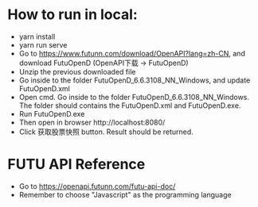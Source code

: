 # How to run in local:
* yarn install
* yarn run serve
* Go to https://www.futunn.com/download/OpenAPI?lang=zh-CN, and download FutuOpenD (OpenAPI下载 -> FutuOpenD)
* Unzip the previous downloaded file
* Go inside to the folder FutuOpenD_6.6.3108_NN_Windows, and update FutuOpenD.xml
* Open cmd. Go inside to the folder FutuOpenD_6.6.3108_NN_Windows. The folder should contains the FutuOpenD.xml and FutuOpenD.exe.
* Run FutuOpenD.exe
* Then open in browser http://localhost:8080/
* Click 获取股票快照 button. Result should be returned.

# FUTU API Reference
* Go to https://openapi.futunn.com/futu-api-doc/
* Remember to choose "Javascript" as the programming language

